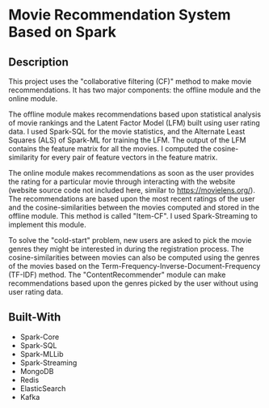# Movie Recommendation System Based on Spark

## Description
This project uses the "collaborative filtering (CF)" method to make movie recommendations. 
It has two major components: the offline module and the online module.

The offline module makes recommendations based upon statistical analysis of movie rankings and the Latent Factor Model (LFM) built using user rating data.
I used Spark-SQL for the movie statistics, and the Alternate Least Squares (ALS) of Spark-ML for training the LFM.
The output of the LFM contains the feature matrix for all the movies. I computed the cosine-similarity for every pair of feature vectors in the feature matrix.

The online module makes recommendations as soon as the user provides the rating for a particular movie through interacting with the website (website source code not included here, similar to https://movielens.org/).
The recommendations are based upon the most recent ratings of the user and the cosine-similarities between the movies computed and stored in the offline module. 
This method is called "Item-CF". I used Spark-Streaming to implement this module.

To solve the "cold-start" problem, new users are asked to pick the movie genres they might be interested in during the registration process.
The cosine-similarities between movies can also be computed using the genres of the movies based on the Term-Frequency-Inverse-Document-Frequency (TF-IDF) method.
The "ContentRecommender" module can make recommendations based upon the genres picked by the user without using user rating data.

## Built-With
- Spark-Core
- Spark-SQL  
- Spark-MLLib
- Spark-Streaming
- MongoDB
- Redis
- ElasticSearch
- Kafka

